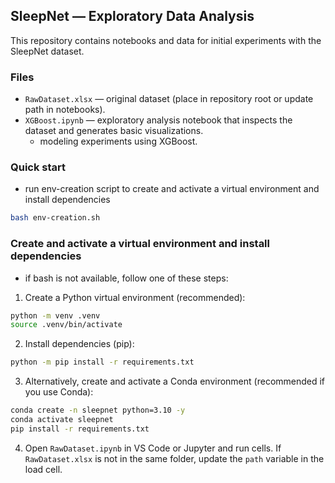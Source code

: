 ## SleepNet — Exploratory Data Analysis

This repository contains notebooks and data for initial experiments with the SleepNet dataset.

### Files

- `RawDataset.xlsx` — original dataset (place in repository root or update path in notebooks).
- `XGBoost.ipynb`
  — exploratory analysis notebook that inspects the dataset and generates basic visualizations.
  - modeling experiments using XGBoost.

### Quick start

- run env-creation script to create and activate a virtual environment and install dependencies

```bash
bash env-creation.sh
```

### Create and activate a virtual environment and install dependencies

- if bash is not available, follow one of these steps:

1. Create a Python virtual environment (recommended):

```bash
python -m venv .venv
source .venv/bin/activate
```

2. Install dependencies (pip):

```bash
python -m pip install -r requirements.txt
```

3. Alternatively, create and activate a Conda environment (recommended if you use Conda):

```bash
conda create -n sleepnet python=3.10 -y
conda activate sleepnet
pip install -r requirements.txt
```

4. Open `RawDataset.ipynb` in VS Code or Jupyter and run cells. If `RawDataset.xlsx` is not in the same folder, update the `path` variable in the load cell.
